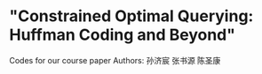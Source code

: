 # "Constrained Optimal Querying: Huffman Coding and Beyond"
Codes for our course paper
Authors: 孙济宸 张书源 陈圣康


